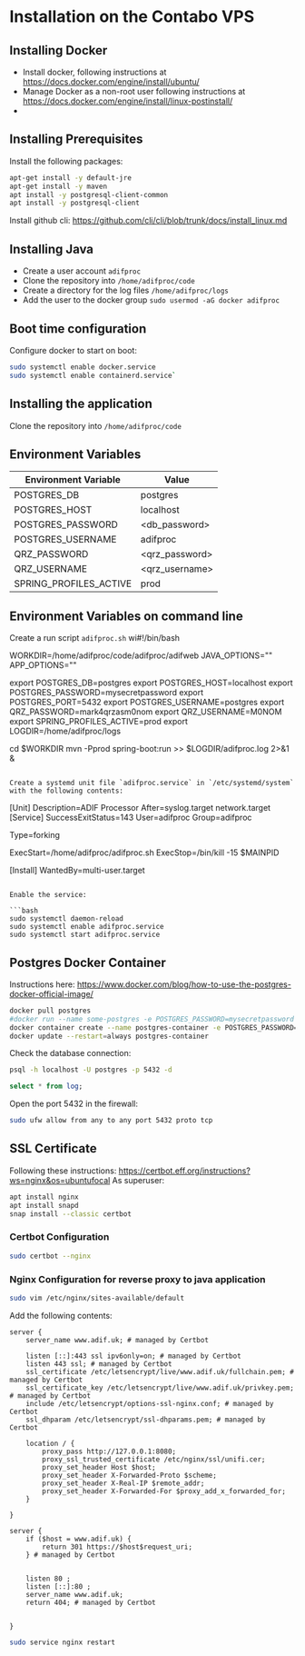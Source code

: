 # Installation on the Contabo VPS

## Installing Docker

- Install docker, following instructions at https://docs.docker.com/engine/install/ubuntu/
- Manage Docker as a non-root user following instructions at https://docs.docker.com/engine/install/linux-postinstall/
- 

## Installing Prerequisites

Install the following packages:

```bash
apt-get install -y default-jre
apt-get install -y maven
apt install -y postgresql-client-common
apt install -y postgresql-client
```
Install github cli: https://github.com/cli/cli/blob/trunk/docs/install_linux.md

## Installing Java

- Create a user account `adifproc`
- Clone the repository into `/home/adifproc/code`
- Create a directory for the log files `/home/adifproc/logs`
- Add the user to the docker group `sudo usermod -aG docker adifproc`

## Boot time configuration

Configure docker to start on boot: 

```bash
sudo systemctl enable docker.service
sudo systemctl enable containerd.service`
```

## Installing the application

Clone the repository into `/home/adifproc/code`


## Environment Variables
| Environment Variable   | Value          |
|------------------------|----------------|
| POSTGRES_DB            | postgres       |
| POSTGRES_HOST          | localhost      |
| POSTGRES_PASSWORD      | <db_password>  |
| POSTGRES_USERNAME      | adifproc       |
| QRZ_PASSWORD           | <qrz_password> |
| QRZ_USERNAME           | <qrz_username> |
| SPRING_PROFILES_ACTIVE | prod           |


## Environment Variables on command line

Create a run script `adifproc.sh` wi#!/bin/bash

WORKDIR=/home/adifproc/code/adifproc/adifweb
JAVA_OPTIONS=""
APP_OPTIONS=""

export POSTGRES_DB=postgres
export POSTGRES_HOST=localhost
export POSTGRES_PASSWORD=mysecretpassword
export POSTGRES_PORT=5432
export POSTGRES_USERNAME=postgres
export QRZ_PASSWORD=mark4qrzasm0nom
export QRZ_USERNAME=M0NOM
export SPRING_PROFILES_ACTIVE=prod
export LOGDIR=/home/adifproc/logs

cd $WORKDIR
mvn -Pprod spring-boot:run >> $LOGDIR/adifproc.log 2>&1 &
```

Create a systemd unit file `adifproc.service` in `/etc/systemd/system` with the following contents:

```
[Unit]
Description=ADIF Processor
After=syslog.target network.target
[Service]
SuccessExitStatus=143
User=adifproc
Group=adifproc

Type=forking

ExecStart=/home/adifproc/adifproc.sh
ExecStop=/bin/kill -15 $MAINPID

[Install]
WantedBy=multi-user.target
```

Enable the service:

```bash
sudo systemctl daemon-reload
sudo systemctl enable adifproc.service
sudo systemctl start adifproc.service
```

## Postgres Docker Container

Instructions here: https://www.docker.com/blog/how-to-use-the-postgres-docker-official-image/

```bash
docker pull postgres
#docker run --name some-postgres -e POSTGRES_PASSWORD=mysecretpassword -d postgres
docker container create --name postgres-container -e POSTGRES_PASSWORD=<password> -p 5432:5432 postgres
docker update --restart=always postgres-container
```

Check the database connection:

```bash
psql -h localhost -U postgres -p 5432 -d 
```

```sql
select * from log;
```

Open the port 5432 in the firewall:

```bash
sudo ufw allow from any to any port 5432 proto tcp
```

## SSL Certificate

Following these instructions: https://certbot.eff.org/instructions?ws=nginx&os=ubuntufocal
As superuser:

```bash
apt install nginx
apt install snapd
snap install --classic certbot
```

### Certbot Configuration

```bash
sudo certbot --nginx
```

### Nginx Configuration for reverse proxy to java application

```bash
sudo vim /etc/nginx/sites-available/default
```

Add the following contents:

```
server {
    server_name www.adif.uk; # managed by Certbot

    listen [::]:443 ssl ipv6only=on; # managed by Certbot
    listen 443 ssl; # managed by Certbot
    ssl_certificate /etc/letsencrypt/live/www.adif.uk/fullchain.pem; # managed by Certbot
    ssl_certificate_key /etc/letsencrypt/live/www.adif.uk/privkey.pem; # managed by Certbot
    include /etc/letsencrypt/options-ssl-nginx.conf; # managed by Certbot
    ssl_dhparam /etc/letsencrypt/ssl-dhparams.pem; # managed by Certbot

    location / {
        proxy_pass http://127.0.0.1:8080;
        proxy_ssl_trusted_certificate /etc/nginx/ssl/unifi.cer;
        proxy_set_header Host $host;
        proxy_set_header X-Forwarded-Proto $scheme;
        proxy_set_header X-Real-IP $remote_addr;
        proxy_set_header X-Forwarded-For $proxy_add_x_forwarded_for;
    }

}

server {
    if ($host = www.adif.uk) {
        return 301 https://$host$request_uri;
    } # managed by Certbot


	listen 80 ;
	listen [::]:80 ;
    server_name www.adif.uk;
    return 404; # managed by Certbot


}
```

```bash
sudo service nginx restart
```
